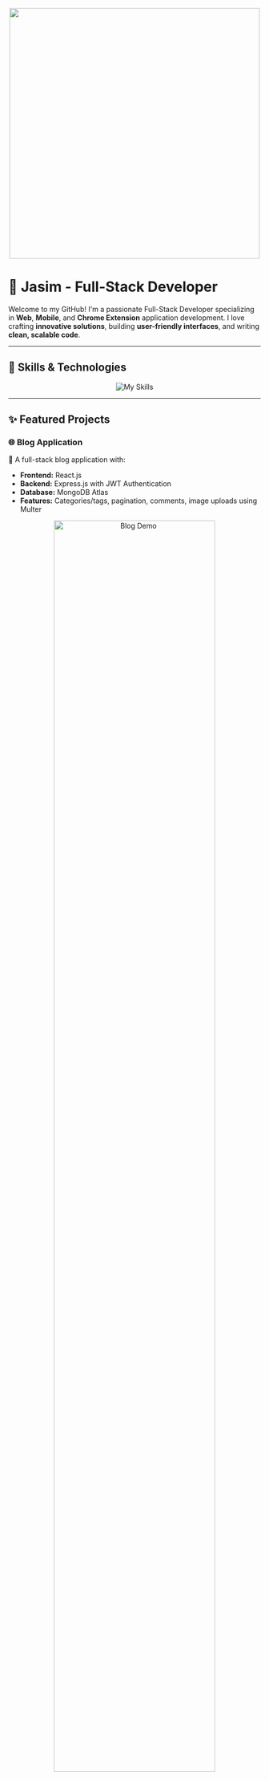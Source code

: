 <!-- Profile Banner -->
<p align="center">
<img src="https://media.giphy.com/media/LMt9638dO8dftAjtco/giphy.gif" width="500" />

</p>

# 🌟 Jasim - Full-Stack Developer  

Welcome to my GitHub! I'm a passionate Full-Stack Developer specializing in **Web**, **Mobile**, and **Chrome Extension** application development. I love crafting **innovative solutions**, building **user-friendly interfaces**, and writing **clean, scalable code**.

---

## 🚀 Skills & Technologies  
<p align="center">
  <img src="https://skillicons.dev/icons?i=js,react,next,tailwind,scss,materialui,plasmo,nodejs,express,mongodb,mysql,git,github,vercel,java,cpp,c" alt="My Skills" />
</p>

---

## ✨ Featured Projects  

### 🌐 Blog Application  
📝 A full-stack blog application with:  
- **Frontend:** React.js  
- **Backend:** Express.js with JWT Authentication  
- **Database:** MongoDB Atlas  
- **Features:** Categories/tags, pagination, comments, image uploads using Multer  

<p align="center">
  <img src="https://github.com/Jasim-BinUmar/BlogNest-FE/blob/main/assets/demo.gif" alt="Blog Demo" width="80%" />
</p>

---

### 📱 Mobile Apps  
| Project | Status | Tech |
|---------|--------|------|
| **Mindful Presence** | Completed | React Native |
| **Aora** | 🚧 50% Complete | React Native + Expo |


---

## 📊 GitHub Stats  
<p align="center">
  <img src="https://github-readme-stats.vercel.app/api?username=Jasim-BinUmar&show_icons=true&theme=radical" height="150" />
  <img src="https://github-readme-stats.vercel.app/api/top-langs/?username=Jasim-BinUmar&layout=compact&theme=radical" height="150" />
</p>

---

## 🏆 GitHub Trophies  
<p align="center">
  <img src="https://github-profile-trophy.vercel.app/?username=Jasim-BinUmar&theme=radical&no-frame=true&no-bg=true&margin-w=4" />
</p>

---

## ⏳ GitHub Streaks  
<p align="center">
  <img src="https://streak-stats.demolab.com/?user=Jasim-BinUmar&theme=radical&border_radius=4.5" />
</p>

---

## 📈 Activity Graph  
<p align="center">
  <img src="https://github-readme-activity-graph.vercel.app/graph?username=Jasim-BinUmar&theme=radical" />
</p>

---

## 📫 Let's Connect!  
<p align="center">
  <a href="https://www.linkedin.com/in/jasim-umar-9a034a253/" target="_blank"><img src="https://img.shields.io/badge/LinkedIn-blue?style=for-the-badge&logo=linkedin" /></a>
  <a href="mailto:jasimbinumar@gmail.com"><img src="https://img.shields.io/badge/Gmail-red?style=for-the-badge&logo=gmail&logoColor=white" /></a>
  <a href="https://github.com/Jasim-BinUmar/" target="_blank"><img src="https://img.shields.io/badge/Portfolio-black?style=for-the-badge&logo=github&logoColor=white" /></a>
</p>

---

<p align="center">
  Thanks for visiting my profile! Let's collaborate and create something amazing together 🚀
</p>

<p align="center">
  <img src="https://komarev.com/ghpvc/?username=Jasim-BinUmar&style=flat-square&color=blue" alt="Visitor Count" />
</p>
